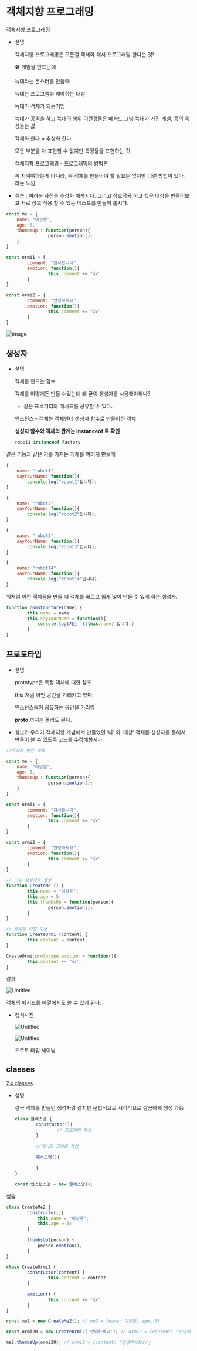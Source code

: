 
# 객체지향 프로그래밍

[객체지향 프로그래밍](https://www.notion.so/22624154c79941358b72da55f94fe923?pvs=21) 

- 설명
    
    객체지향 프로그래밍은 모든걸 객체화 해서 프로그래밍 한다는 것!
    
    <aside>
    🛠 게임을 만드는데
    
    늑대라는 몬스터를 만들때
    
    늑대는 프로그램화 해야하는 대상
    
    늑대가 객체가 되는거임
    
    늑대가 공격을 하고 늑대의 행위 이런것들은 메서드
    그냥 늑대가 가진 레벨, 등의 속성들은 값
    
    </aside>
    
    객체화 한다 = 추상화 한다.
    
    모든 부분을 다 표현할 수 없지만 특징들을 표현하는 것.
    
    객체지향 프로그래밍 - 프로그래밍의 방법론
    
    꼭 지켜야하는게 아니라, 꼭 객체를 만들어야 할 필요는 없지만 이런 방법이 있다. 라는 느낌 
    

- 실습 : 여러분 자신을 추상화 해봅시다. 그리고 상호작용 하고 싶은 대상을 만들어보고 서로 상호 작용 할 수 있는 메소드를 만들어 봅시다.

```jsx
const me = {
	name: "이상윤",
	age: 5,
	thumbsUp : function(person){
				person.emotion();
	}
}
```

```jsx
const ormi1 = {
		comment: "감사합니다",
		emotion: function(){
				this.comment += "👍"
		}
}

const ormi2 = {
		comment: "안녕하세요",
		emotion: function(){
				this.comment += "👍"
		}
}
```

![image](img/240517_img0.png)

## 생성자

- 설명
    
    객체를 만드는 함수
    
    객체를 어떻게든 만들 수있는데 왜 굳이 생성자를 사용해야하나?
    
    - 같은 프로퍼티와 메서드를 공유할 수 있다.
    
    인스턴스 - 객체는 객체인데 생성자 함수로 만들어진 객체
    
    **생성자 함수와 객체의 관계는 instanceof 로 확인**
    
    ```jsx
    robot1 instanceof Factory
    ```
    

같은 기능과 같은 키를 가지는 개체를 여러개 만들때

```jsx
{
	name: "robot1",
	sayYourName: function(){
		console.log("robot1"입니다);
}

{
	name: "robot2",
	sayYourName: function(){
		console.log("robot2"입니다);
}

{
	name: "robot3",
	sayYourName: function(){
		console.log("robot3"입니다);
}

{
	name: "robot14",
	sayYourName: function(){
		console.log("robot14"입니다);
}
```

위처럼 이런 객체들을 만들 때 객체를 빠르고 쉽게 많이 만들 수 있게 하는 생성자.

```jsx
function constructure(name) {
		this.name = name
		this.sayYourName = function(){
			console.log(저는 `${this.name}`입니다.}
		}
}
```

## 프로토타입

- 설명
    
    prototype은 특정 객체에 대한 참조
    
    this 처럼 어떤 공간을 가리키고 있다.
    
    인스턴스들이 공유하는 공간을 가리킴
    
    __proto__ 까지는 몰라도 된다. 
    

- 실습2: 우리가 객체지향 개념에서 만들었던 ‘나’ 와 ‘대상’ 객체를 생성자를 통해서 만들어 볼 수 있도록 코드를 수정해봅시다.

```jsx
//위에서 만든 객체

const me = {
	name: "이상윤",
	age: 5,
	thumbsUp : function(person){
				person.emotion();
	}
}

```

```jsx
const ormi1 = {
		comment: "감사합니다",
		emotion: function(){
				this.comment += "👍"
		}
}

const ormi2 = {
		comment: "안녕하세요",
		emotion: function(){
				this.comment += "👍"
		}
}
```

```jsx
// 그냥 생성자로 생성
function CreateMe () {
		this.name = "이상윤";
		this.age = 5;
		this.thumbsUp = function(person){
				person.emotion();
		}
}

// 프로토 타입 이용
function CreateOrmi (content) {
		this.content = content;
}

CreateOrmi.prototype.emotion = function(){
		this.content += "👍";
}
```

결과

![Untitled](img/240517_img1.png)

객체의 메서드를 배열에서도 쓸 수 있게 된다.

- 캡쳐사진
    
    ![Untitled](img/240517_img2.png)
    
    ![Untitled](img/240517_img3.png)
	
    
    프로토 타입 체이닝
    

## classes

[7.4 classes](https://www.notion.so/7-4-classes-e1aa2c96d4e64b47a458ece5aedd31fd?pvs=21) 

- 설명
    
    결국 객체를 만들던 생성자랑 같지만 문법적으로 시각적으로 깔끔하게 생성 가능
    
    ```jsx
    class 클래스명 {
    		constructor(){
    				// 프로퍼티 작성
    		}
    		
    		//메서드 그대로 작성
    		
    		메서드명(){
    				
    		}
    }
    ```
    
    ```jsx
    const 인스턴스명 = new 클래스명();
    ```
    

실습

```jsx
class CreateMe2 {
		constructor(){
			this.name = "이상윤";
			this.age = 5;
		}
	
		thumbsUp(person) {
			person.emotion();
		}	
}

class CreateOrmi2 {
		constructor(content) {
				this.content = content
		}
		
		emotion() {
				this.content += "👍"
		}
}
```

```jsx
const me2 = new CreateMe2(); // me2 = {name: 이상윤, age: 5}

const ormi20 = new CreateOrmi2('안녕하세요'); // ormi2 = {content: '안녕하세요'}

me2.thumbsUp(ormi20); // ormi2 = {content: '안녕하세요👍'}
```